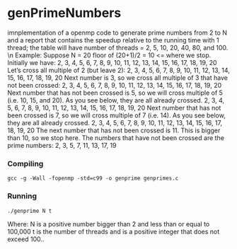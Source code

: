 # genPrimeNumbers
imnplementation of a  openmp code to generate prime numbers from 2 to N and a report that contains the speedup relative to the running time with 1 thread; the table will have number of threads = 2, 5, 10, 20, 40, 80, and 100. \n
Example:
Suppose N = 20
floor of (20+1)/2 = 10 <= where we stop.
Initially we have:
2, 3, 4, 5, 6, 7, 8, 9, 10, 11, 12, 13, 14, 15, 16, 17, 18, 19, 20
Let’s cross all multiple of 2 (but leave 2):
2, 3, 4, 5, 6, 7, 8, 9, 10, 11, 12, 13, 14, 15, 16, 17, 18, 19, 20
Next number is 3, so we cross all multiple of 3 that have not been crossed:
2, 3, 4, 5, 6, 7, 8, 9, 10, 11, 12, 13, 14, 15, 16, 17, 18, 19, 20
Next number that has not been crossed is 5, so we will cross multiple of 5 (i.e. 10, 15, and 20).
As you see below, they are all already crossed.
2, 3, 4, 5, 6, 7, 8, 9, 10, 11, 12, 13, 14, 15, 16, 17, 18, 19, 20
Next number that has not been crossed is 7, so we will cross multiple of 7 (i.e. 14). As you see
below, they are all already crossed.
2, 3, 4, 5, 6, 7, 8, 9, 10, 11, 12, 13, 14, 15, 16, 17, 18, 19, 20
The next number that has not been crossed is 11. This is bigger than 10, so we stop here.
The numbers that have not been crossed are the prime numbers:
2, 3, 5, 7, 11, 13, 17, 19
### Compiling
```
gcc -g -Wall -fopenmp -std=c99 -o genprime genprimes.c
```

### Running
```
./genprime N t
```
Where:
N is a positive number bigger than 2 and less than or equal to 100,000
t is the number of threads and is a positive integer that does not exceed 100..

